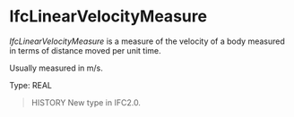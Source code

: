 # IfcLinearVelocityMeasure

_IfcLinearVelocityMeasure_ is a measure of the velocity of a body measured in terms of distance moved per unit time.
<!-- end of short definition -->

Usually measured in m/s.

Type: REAL

> HISTORY New type in IFC2.0.
